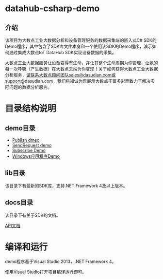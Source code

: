 # datahub-csharp-demo

## 介绍

该项目为大数点工业大数据分析和设备管理服务的数据采集端的嵌入式C# SDK的Demo程序，其中包含了SDK库文件本身和一个使用该SDK的Demo程序，演示如何通过集成大数点IoT DataHub SDK实现设备数据的采集。

大数点工业大数据服务让设备变得有生命，并让其整个生命周期为你管理，让她的每一次呼吸（产生数据）在大数点云端为你变现！关于如何获得大数点工业大数据分析服务，请联系大数点顾问团队sales@dasudian.com或support@dasudian.com，我们将竭诚为您展示大数点丰富多彩而致力于解决实际问题的数据分析服务。

# 目录结构说明

## demo目录

- [Publish dmeo](./demo/PublishDemo.cs)
- [SendRequest demo](./demo/SendRequestDemo.cs)
- [Subscribe Demo](./demo/SubscribeDemo.cs)
- [Windows应用程序Demo](./demo/DataHubDemo.cs)

## lib目录
该目录下有最新的SDK库，支持.NET Framework 4及以上版本。

## docs目录
该目录下有关于SDK的文档。

[API文档](./docs/API.md)

# 编译和运行

demo程序基于Visual Studio 2013，.NET Framework 4。

使用Visual Studio打开项目编译运行即可。
